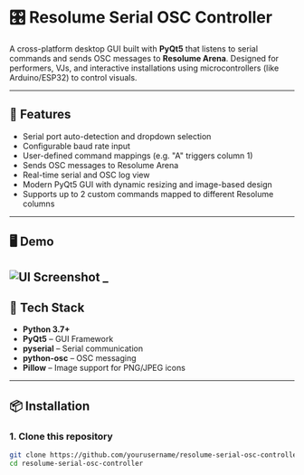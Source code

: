 # 🎛️ Resolume Serial OSC Controller

A cross-platform desktop GUI built with **PyQt5** that listens to serial commands and sends OSC messages to **Resolume Arena**. Designed for performers, VJs, and interactive installations using microcontrollers (like Arduino/ESP32) to control visuals.

---

## 🚀 Features

- Serial port auto-detection and dropdown selection
- Configurable baud rate input
- User-defined command mappings (e.g. "A" triggers column 1)
- Sends OSC messages to Resolume Arena
- Real-time serial and OSC log view
- Modern PyQt5 GUI with dynamic resizing and image-based design
- Supports up to 2 custom commands mapped to different Resolume columns

---

## 🖥️ Demo

![UI Screenshot](ui.png) 
_
---

## 🧰 Tech Stack

- **Python 3.7+**
- **PyQt5** – GUI Framework
- **pyserial** – Serial communication
- **python-osc** – OSC messaging
- **Pillow** – Image support for PNG/JPEG icons

---

## 📦 Installation

### 1. Clone this repository

```bash
git clone https://github.com/yourusername/resolume-serial-osc-controller.git
cd resolume-serial-osc-controller
